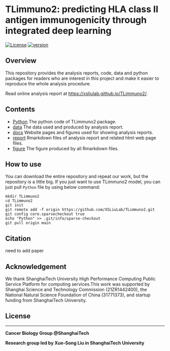 # TLimmuno2: predicting HLA class II antigen immunogenicity through integrated deep learning

[![License](https://img.shields.io/badge/License-Apache%202.0-blue.svg)](https://opensource.org/licenses/Apache-2.0)
[![version](https://img.shields.io/badge/version-dev-green.svg)](https://shields.io/)

## Overview

This repository provides the analysis reports, code, data and python packages for readers who are interest in this project and make it easier to reproduce the whole analysis procedure.

Read online analysis report at https://xsliulab.github.io/TLimmuno2/.

## Contents

* [Python](./Python) The python code of TLimmuno2 package.
* [data](./data) The data used and produced by analysis report.
* [docs](./docs) Website pages and figures used for showing analysis reports.
* [report](./report) Rmarkdown files of analysis report and related html web page files.
* [figure](./figure) The figure produced by all Rmarkdown files.

## How to use
You can download the entire repository and repeat our work, but the repository is a little big.
If you just want to use TLimmuno2 model, you can just pull ```Python``` file by using below command:
```
mkdir TLimmuno2
cd TLimmuno2
git init
git remote add -f origin https://github.com/XSLiuLab/TLimmuno2.git
git config core.sparsecheckout true
echo "Python" >> .git/info/sparse-checkout
git pull origin main
```

## Citation

need to add paper

## Acknowledgement

We thank ShanghaiTech University High Performance Computing Public Service Platform for computing services.This work was supported by Shanghai Science and Technology Commission (21ZR1442400), the National Natural Science Foundation of China (31771373), and startup funding from ShanghaiTech University.

## License

***

**Cancer Biology Group @ShanghaiTech**

**Research group led by Xue-Song Liu in ShanghaiTech University**


